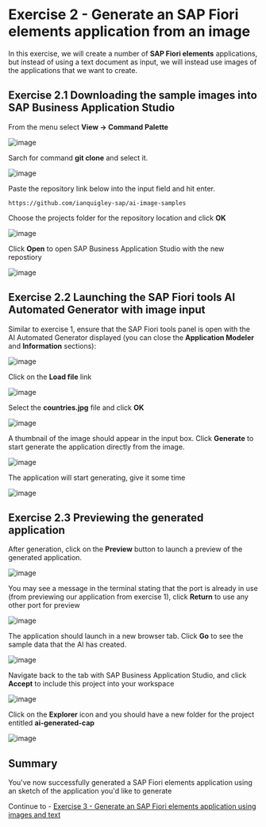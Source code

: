 #  Exercise 2 - Generate an SAP Fiori elements application from an image

In this exercise, we will create a number of **SAP Fiori elements** applications, but instead of using a text document as input, we will instead use images of the applications that we want to create.

## Exercise 2.1 Downloading the sample images into SAP Business Application Studio

From the menu select **View -> Command Palette**

![image](ex2img1.png)

Sarch for command **git clone** and select it.

![image](ex2img2.png)

Paste the repository link below into the input field and hit enter.

```
https://github.com/ianquigley-sap/ai-image-samples
```

Choose the projects folder for the repository location and click **OK**

![image](ex2img3.png)

Click **Open** to open SAP Business Application Studio with the new repostiory

![image](ex2img4.png)


## Exercise 2.2 Launching the SAP Fiori tools AI Automated Generator with image input

Similar to exercise 1, ensure that the SAP Fiori tools panel is open with the AI Automated Generator displayed (you can close the **Application Modeler** and **Information** sections):

![image](ex2img5.png)

Click on the **Load file** link

![image](ex2img6.png)

Select the **countries.jpg** file and click **OK**

![image](ex2img7.png)

A thumbnail of the image should appear in the input box.  Click **Generate** to start generate the application directly from the image.

![image](ex2img8.png)

The application will start generating, give it some time

![image](ex2img9.png)

## Exercise 2.3 Previewing the generated application

After generation, click on the **Preview** button to launch a preview of the generated application.  

![image](ex2img10.png)

You may see a message in the terminal stating that the port is already in use (from previewing our application from exercise 1), click **Return** to use any other port for preview

![image](ex2img11.png)

The application should launch in a new browser tab. Click **Go** to see the sample data that the AI has created.

![image](ex2img12.png)

Navigate back to the tab with SAP Business Application Studio, and click **Accept** to include this project into your workspace

![image](ex2img13.png)

Click on the **Explorer** icon and you should have a new folder for the project entitled **ai-generated-cap**

![image](ex2img14.png)

## Summary

You've now successfully generated a SAP Fiori elements application using an sketch of the application you'd like to generate

Continue to - [Exercise 3 - Generate an SAP Fiori elements application using images and text](../ex3/README.md)
